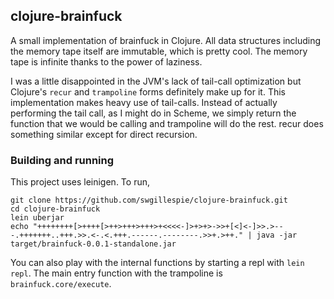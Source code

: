## clojure-brainfuck

A small implementation of brainfuck in Clojure. All data structures including
the memory tape itself are immutable, which is pretty cool. The memory tape is infinite
thanks to the power of laziness.

I was a little disappointed in the JVM's lack of tail-call optimization but Clojure's
`recur` and `trampoline` forms definitely make up for it. This implementation makes
heavy use of tail-calls. Instead of actually performing the tail call, as I might do in
Scheme, we simply return the function that we would be calling and trampoline will do the
rest. recur does something similar except for direct recursion.

### Building and running
This project uses leinigen. To run,
```
git clone https://github.com/swgillespie/clojure-brainfuck.git
cd clojure-brainfuck
lein uberjar
echo "++++++++[>++++[>++>+++>+++>+<<<<-]>+>+>->>+[<]<-]>>.>---.+++++++..+++.>>.<-.<.+++.------.--------.>>+.>++." | java -jar target/brainfuck-0.0.1-standalone.jar
```

You can also play with the internal functions by starting a repl with `lein repl`.
The main entry function with the trampoline is `brainfuck.core/execute`.